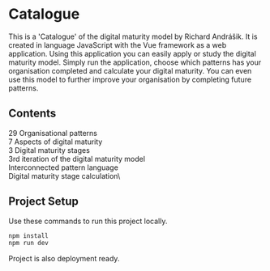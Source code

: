 # Catalogue

This is a 'Catalogue' of the digital maturity model by Richard Andrášik. It is created in language JavaScript with the Vue framework as a web application. Using this application you can easily apply or study the digital maturity model. Simply run the application, choose which patterns has your organisation completed and calculate your digital maturity. You can even use this model to further improve your organisation by completing future patterns.

## Contents

29 Organisational patterns\
7 Aspects of digital maturity\
3 Digital maturity stages\
3rd iteration of the digital maturity model\
Interconnected pattern language\
Digital maturity stage calculation\

## Project Setup

Use these commands to run this project locally.

```sh
npm install
npm run dev
```

Project is also deployment ready.
